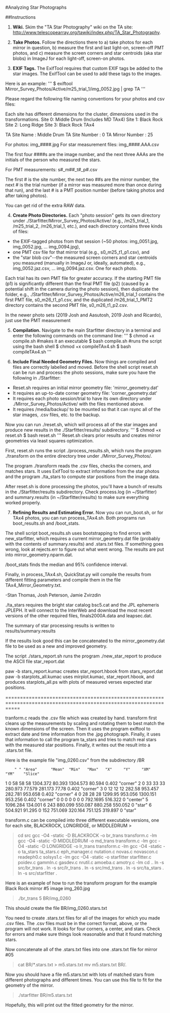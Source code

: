 #Analyzing Star Photographs

##Instructions

1. **Wiki.** Skim the "TA Star Photography" wiki on the TA site: http://www.telescopearray.org/tawiki/index.php/TA_Star_Photography.

2. **Take Photos.** Follow the directions there to a) take photos for each mirror in question, b) measure the first and last light-on, screen-off PMT photos, and c) measure the screen corners and star centroids (aka star blobs) in ImageJ for each light-off, screen-on photos.

3. **EXIF Tags.** The ExifTool requires that custom EXIF tags be added to the star images. The ExifTool can be used to add these tags to the images.

Here is an example:
'''
$ exiftool Mirror_Survey_Photos/Active/m25_trial_1/img_0052.jpg | grep TA
'''

Please regard the following file naming conventions for your photos and csv files:

Each site has different dimensions for the cluster, dimensions used in the transformations.
Site 0: Middle Drum (Includes MD TAx4)
Site 1: Black Rock
Site 2: Long Ridge
Site 3: Black Rock TAx4

TA Site Name                    : Middle Drum
TA Site Number                  : 0
TA Mirror Number                : 25

For photos: img_####.jpg
For star measurement files: img_####.AAA.csv

The first four ####s are the image number, and the next three AAAs are the initials of the person who measured the stars.

For PMT measurements: s#_m##_t#_p#.csv

The first # is the site number, the next two ##s are the mirror number, the next # is the trial number (if a mirror was measured more than once during that run), and the last # is a PMT position number (before taking photos and after taking photos).

You can get rid of the extra RAW data.

4. **Create Photo Directories.** Each "photo session" gets its own directory under ./Starfitter/Mirror_Survey_Photos/Active/ (e.g., /m25_trial_1, /m25_trial_2, /m26_trial_1, etc.), and each directory contains three kinds of files:
  - the EXIF-tagged photos from that session (~50 photos: img_0051.jpg, img_0052.jpg, ... img_0094.jpg),
  - one PMT csv file for that mirror trial (e.g., s0_m25_t1_p1.csv), and
  - the "star blob csv"--the measured screen corners and star centroids you measured (manually in ImageJ or, ideally, automated), e.g., img_0052.jaz.csv, ... img_0094.jaz.csv. One for each photo.

Each trial has its own PMT file for greater accuracy. If the starting PMT file (p1) is significantly different than the final PMT file (p2) (caused by a potential shift in the camera during the photo session), then duplicate the folder, e.g., ./Starfitter/Mirror_Survey_Photos/Active/m26_trial_1 contains the first PMT file, s0_m26_t1_p1.csv, and the duplicated /m26_trial_1_PMT2 directory contains the second PMT file, s0_m26_t1_p2.csv.

  In the newer photo sets (2019 Josh and Aasutosh, 2019 Josh and Ricardo), just use the PMT measurement

5. **Compilation.** Navigate to the main Starfitter directory in a terminal and enter the following commands on the command line:
'''
    $ chmod +x compile.sh #makes it an executable
    $ bash compile.sh     #runs the script using the bash shell
    $ chmod +x compileTAx4.sh
    $ bash compileTAx4.sh
'''

6. **Include Final Needed Geometry Files.** Now things are compiled and files are correctly labelled and moved. Before the shell script reset.sh can be run and process the photo sessions, make sure you have the following in ./Starfitter:

- Reset.sh requires an initial mirror geometry file: 'mirror_geometry.dat'
- It requires an up-to-date corner geometry file: 'corner_geometry.dat'
- It requires each photo session/trial to have its own directory under ./Mirror_Survey_Photos/Active/ with the files mentioned above.
- It requires /media/backup/ to be mounted so that it can rsync all of the star images, .csv files, etc. to the backup.

Now you can run ./reset.sh, which will process all of the star images and produce new results in the ./Starfitter/results/ subdirectory.
'''
    $ chmod +x reset.sh
    $ bash reset.sh
'''
Reset.sh clears prior results and creates mirror geometries via least squares optimization.

First, reset.sh runs the script ./process_results.sh, which runs the program ./transform on the entire directory tree under ./Mirror_Survey_Photos/.

The program ./transform reads the .csv files, checks the corners, and matches stars. It uses ExifTool to extract information from the star photos and the program ./ta_stars to compute star positions from the image data.

After reset.sh is done processing the photos, you'll have a bunch of results in the ./Starfitter/results subdirectory. Check process.log (in ~/Starfitter) and summary.results (in ~/Starfitter/results) to make sure everything worked properly.

7. **Refining Results and Estimating Error.** Now you can run_boot.sh, or for TAx4 photos, you can run process_TAx4.sh. Both programs run boot_results.sh and /boot_stats.

The shell script boot_results.sh uses bootstrapping to find errors with new_starfitter, which requires a current mirror_geometry.dat file (probably with the contents of summary.results) and .stars.txt files. If something goes wrong, look at rejects.err to figure out what went wrong. The results are put into mirror_geometry.nparm.dat.

/boot_stats finds the median and 95% confidence interval.

Finally, in process_TAx4.sh, QuickStat.py will compile the results from different fitting parameters and compile them in the file TAx4_Mirror_Geometry.txt.

-Stan Thomas, Josh Peterson, Jamie Zvirzdin







./ta_stars requires the bright star catalog bsc5.cat and the JPL ephemeris JPLEPH. It will connect to the InterWeb and download the
most recent versions of the other required files, finals2000A.data and leapsec.dat.

The summary of star processing results is written to results/summary.results

If the results look good this can be concatenated to the mirror_geometry.dat file to be used as a new and improved geometry.

The script ./stars_report.sh runs the program ./new_star_report to produce the ASCII file star_report.dat

paw -b stars_report.kumac  creates star_report.hbook from stars_report.dat
paw -b starplots_all.kumac uses mirplot.kumac, star_report.hbook, and produces starplots_all.ps with plots of measured verses expected star positions.


=================================================================================================================


tranform.c reads the .csv file which was created by hand. transform first cleans up the measurements by scaling and
rotating them to best match the known dimensions of the screen. Then it uses the program exiftool to extract
date and time information from the .jpg photograph. Finally, it uses that information to call the program ta_stars
and tries to match real stars with the measured star positions. Finally, it writes out the result into a .stars.txt
file.

Here is the example file "img_0260.csv" from the subdirectory /BR

        " " "Area"      "Mean"  "Min"   "Max"   "X"     "Y"     "XM"    "YM"    "Slice"
1       0       58      58      58      1304.372        80.393  1304.573        80.594  0.402   "corner"
2       0       33      33      33      280.973 77.579  281.173 77.78   0.402   "corner"
3       0       12      12      12      282.58  953.457 282.781 953.658 0.402   "corner"
4       0       28      28      28      1299.95 953.056 1300.151        953.256 0.402   "corner"
0       0       0       0       0       0       0       792.1695        516.322 0       "center"
5       1096.284        134.001 6       243     880.099 550.087 880.258 550.052 0       "star"
6       504.921 91.295  0       152     751.069 320.164 751.125 319.897 0       "star"

transform.c can be compiled into three different executable versions, one for each site,
BLACKROCK, LONGRIDGE, or MIDDLEDRUM >

>cd src
>gcc -O4 -static -D BLACKROCK -o br_trans transform.c -lm
>gcc -O4 -static -D MIDDLEDRUM -o md_trans transform.c -lm
>gcc -O4 -static -D LONGRIDGE -o lr_trans transform.c -lm
>gcc -O4 -static -o ta_stars ta_stars.c eph_manager.c nutation.c novas.c novascon.c readeph0.c solsys1.c -lm
>gcc -O4 -static -o starfitter starfitter.c poidev.c gammln.c gasdev.c nrutil.c amoeba.c amotry.c -lm
>cd ..
>ln -s src/br_trans .
>ln -s src/lr_trans .
>ln -s src/md_trans .
>ln -s src/ta_stars .
>ln -s src/starfitter .

Here is an example of how to run the transform program for the example Black Rock mirror #5 image img_260.jpg

>./br_trans 5 BR/img_0260

This should create the file BR/img_0260.stars.txt

You need to create .stars.txt files for all of the images for which you made .csv files. The .csv files must
be in the correct format, above, or the program will not work. It looks for four corners, a center, and stars.
Check for errors and make sure things look reasonable and that it found matching stars.

Now concatenate all of the .stars.txt files into one .stars.txt file for mirror #05

>cat BR/*.stars.txt > m5.stars.txt
>mv m5.stars.txt BR/.

Now you should have a file m5.stars.txt with lots of matched stars from different photographs and different
times. You can use this file to fit for the geometry of the mirror.

>./starfitter BR/m5.stars.txt

Hopefully, this will print out the fitted geometry for the mirror.
